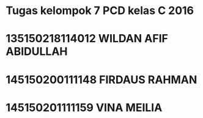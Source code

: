 # Tugas kelompok 7 PCD kelas C 2016
# 135150218114012  WILDAN AFIF ABIDULLAH
# 145150200111148  FIRDAUS RAHMAN
# 145150201111159  VINA MEILIA
